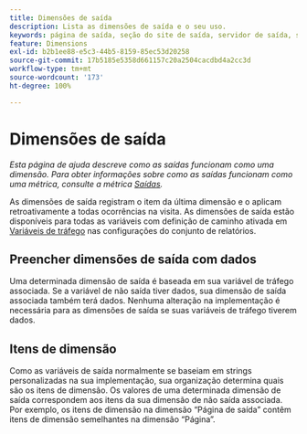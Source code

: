 ```yaml
---
title: Dimensões de saída
description: Lista as dimensões de saída e o seu uso.
keywords: página de saída, seção do site de saída, servidor de saída, sair do Custom Insight
feature: Dimensions
exl-id: b2b1ee88-e5c3-44b5-8159-85ec53d20258
source-git-commit: 17b5185e5358d661157c20a2504cacdbd4a2cc3d
workflow-type: tm+mt
source-wordcount: '173'
ht-degree: 100%

---
```


# Dimensões de saída

*Esta página de ajuda descreve como as saídas funcionam como uma dimensão. Para obter informações sobre como as saídas funcionam como uma métrica, consulte a métrica [Saídas](../metrics/exits.md).*

As dimensões de saída registram o item da última dimensão e o aplicam retroativamente a todas ocorrências na visita. As dimensões de saída estão disponíveis para todas as variáveis com definição de caminho ativada em [Variáveis de tráfego](/help/admin/admin/c-manage-report-suites/c-edit-report-suites/c-traffic-variables/traffic-var.md) nas configurações do conjunto de relatórios.

## Preencher dimensões de saída com dados

Uma determinada dimensão de saída é baseada em sua variável de tráfego associada. Se a variável de não saída tiver dados, sua dimensão de saída associada também terá dados. Nenhuma alteração na implementação é necessária para as dimensões de saída se suas variáveis de tráfego tiverem dados.

## Itens de dimensão

Como as variáveis de saída normalmente se baseiam em strings personalizadas na sua implementação, sua organização determina quais são os itens de dimensão. Os valores de uma determinada dimensão de saída correspondem aos itens da sua dimensão de não saída associada. Por exemplo, os itens de dimensão na dimensão “Página de saída” contêm itens de dimensão semelhantes na dimensão “Página”.
